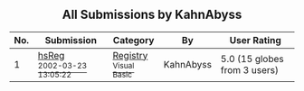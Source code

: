 ﻿<div align="center">

## All Submissions by KahnAbyss

</div>

No.  | Submission | Category | By   | User Rating
---- | ---------- | -------- | ---- | -----------
1 | [hsReg<br /><sup>2002-03-23 13:05:22</sup>](https://github.com/Planet-Source-Code/kahnabyss-hsreg__1-32993) | [Registry<br /><sup>Visual Basic</sup>](../ByCategory/registry__1-36.md) | KahnAbyss | 5.0 (15 globes from 3 users)
